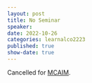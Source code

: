 ```yaml
---
layout: post
title: No Seminar
speaker: 
date: 2022-10-26
categories: learnalco2223
published: true
show-date: true
---
```

Cancelled for [MCAIM](http://dept.math.lsa.umich.edu/seminars_events/events_detail.php?id=8028).